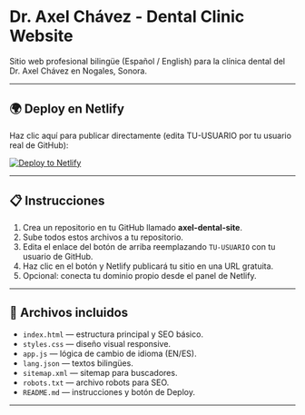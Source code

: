 # Dr. Axel Chávez - Dental Clinic Website

Sitio web profesional bilingüe (Español / English) para la clínica dental del Dr. Axel Chávez en Nogales, Sonora.

---

## 🌍 Deploy en Netlify
Haz clic aquí para publicar directamente (edita TU-USUARIO por tu usuario real de GitHub):

[![Deploy to Netlify](https://www.netlify.com/img/deploy/button.svg)](https://app.netlify.com/start/deploy?repository=https://github.com/TU-USUARIO/axel-dental-site)

---

## 📋 Instrucciones
1. Crea un repositorio en tu GitHub llamado **axel-dental-site**.
2. Sube todos estos archivos a tu repositorio.
3. Edita el enlace del botón de arriba reemplazando `TU-USUARIO` con tu usuario de GitHub.
4. Haz clic en el botón y Netlify publicará tu sitio en una URL gratuita.
5. Opcional: conecta tu dominio propio desde el panel de Netlify.

---

## 📂 Archivos incluidos
- `index.html` — estructura principal y SEO básico.
- `styles.css` — diseño visual responsive.
- `app.js` — lógica de cambio de idioma (EN/ES).
- `lang.json` — textos bilingües.
- `sitemap.xml` — sitemap para buscadores.
- `robots.txt` — archivo robots para SEO.
- `README.md` — instrucciones y botón de Deploy.

---
